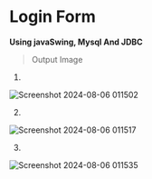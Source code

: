 # Login Form
**Using javaSwing, Mysql And JDBC**
>Output Image

1.
![Screenshot 2024-08-06 011502](https://github.com/user-attachments/assets/e8595df2-712a-4ab3-95cf-13a416dc4676)

2.
![Screenshot 2024-08-06 011517](https://github.com/user-attachments/assets/300180aa-2c33-4271-bbe6-7c2ef778198f)


3.
![Screenshot 2024-08-06 011535](https://github.com/user-attachments/assets/61880cb9-10fa-46f1-9654-02792239d5fe)
